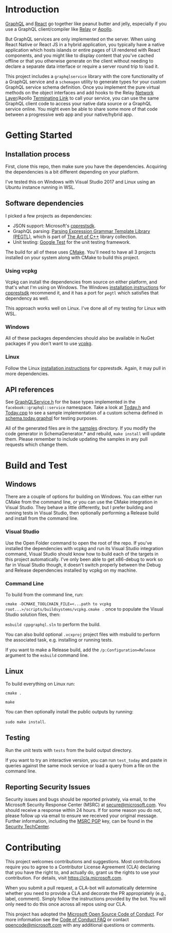 # Introduction 

[GraphQL](https://graphql.org/) and [React](https://reactjs.org/) go together like peanut butter and jelly, especially if you use a GraphQL client/compiler like [Relay](http://facebook.github.io/relay/en/) or [Apollo](https://github.com/apollographql/apollo-client).

But GraphQL services are only implemented on the server. When using React Native or React JS in a hybrid application, you typically have a native application which hosts islands or entire pages of UI rendered with React components, and you might like to display content that you've cached offline or that you otherwise generate on the client without needing to declare a separate data interface or require a server round trip to load it.

This project includes a `graphqlservice` library with the core functionality of a GraphQL service and a `schemagen` utility to generate types for your custom GraphQL service schema definition. Once you implement the pure virtual methods on the object interfaces and add hooks to the Relay [Network Layer](https://facebook.github.io/relay/docs/en/network-layer.html)/Apollo [Terminating Link](https://www.apollographql.com/docs/link/overview.html#terminating) to call your service, you can use the same GraphQL client code to access your native data source or a GraphQL service online. You might even be able to share some more of that code between a progressive web app and your native/hybrid app.

# Getting Started

## Installation process

First, clone this repo, then make sure you have the dependencies. Acquiring the dependencies is a bit different depending on your platform.

I've tested this on Windows with Visual Studio 2017 and Linux using an Ubuntu instance running in WSL.

## Software dependencies

I picked a few projects as dependencies:

- JSON support: Microsoft's [cpprestsdk](https://github.com/Microsoft/cpprestsdk).
- GraphQL parsing: [Parsing Expression Grammar Template Library (PEGTL)](https://github.com/taocpp/PEGTL), which is part of [The Art of C++](https://taocpp.github.io/) library collection.
- Unit testing: [Google Test](https://github.com/google/googletest) for the unit testing framework.

The build for all of these uses [CMake](http://www.cmake.org/). You'll need to have all 3 projects installed on your system along with CMake to build this project.

### Using vcpkg

Vcpkg can install the dependencies from source on either platform, and that's what I'm using on Windows. The Windows [installation instructions](https://github.com/Microsoft/vcpkg/blob/master/README.md) for [cpprestsdk](https://github.com/Microsoft/cpprestsdk) recommend it, and it has a port for `pegtl` which satisfies that dependency as well.

This approach works well on Linux. I've done all of my testing for Linux with WSL.

### Windows

All of these packages dependencies should also be available in NuGet packages if you don't want to use [vcpkg](https://github.com/Microsoft/vcpkg). 

### Linux

Follow the Linux [installation instructions](https://github.com/Microsoft/cpprestsdk/blob/master/README.md#getting-started) for cpprestsdk. Again, it may pull in more dependencies.

## API references

See [GraphQLService.h](GraphQLService.h) for the base types implemented in the `facebook::graphql::service` namespace. Take a look at [Today.h](Today.h) and [Today.cpp](Today.cpp) to see a sample implementation of a custom schema defined in [schema.today.graphql](schema.today.graphql) for testing purposes.

All of the generated files are in the [samples](samples/) directory. If you modify the code generator in SchemaGenerator.* and rebuild, `make install` will update them. Please remember to include updating the samples in any pull requests which change them.

# Build and Test

## Windows

There are a couple of options for building on Windows. You can either run CMake from the command line, or you can use the CMake integration in Visual Studio. They behave a little differently, but I prefer building and running tests in Visual Studio, then optionally performing a Release build and install from the command line.

### Visual Studio

Use the Open Folder command to open the root of the repo. If you've installed the dependencies with vcpkg and run its Visual Studio integration command, Visual Studio should know how to build each of the targets in this project automatically. I've only been able to get x86-debug to work so far in Visual Studio though, it doesn't switch properly between the Debug and Release dependencies installed by vcpkg on my machine.

### Command Line

To build from the command line, run:

`cmake -DCMAKE_TOOLCHAIN_FILE=<...path to vcpkg root...>/scripts/buildsystems/vcpkg.cmake .` once to populate the Visual Studio solution files, then:

`msbuild cppgraphql.sln` to perform the build.

You can also build optional `.vcxproj` project files with msbuild to perform the associated task, e.g. installing or running tests.

If you want to make a Release build, add the `/p:Configuration=Release` argument to the `msbuild` command line.

## Linux

To build everything on Linux run:

`cmake .`

`make`

You can then optionally install the public outputs by running:

`sudo make install`.

## Testing

Run the unit tests with `tests` from the build output directory.

If you want to try an interactive version, you can run `test_today` and paste in queries against the same mock service or load a query from a file on the command line.

## Reporting Security Issues

Security issues and bugs should be reported privately, via email, to the Microsoft Security
Response Center (MSRC) at [secure@microsoft.com](mailto:secure@microsoft.com). You should
receive a response within 24 hours. If for some reason you do not, please follow up via
email to ensure we received your original message. Further information, including the
[MSRC PGP](https://technet.microsoft.com/en-us/security/dn606155) key, can be found in
the [Security TechCenter](https://technet.microsoft.com/en-us/security/default).

# Contributing

This project welcomes contributions and suggestions.  Most contributions require you to agree to a
Contributor License Agreement (CLA) declaring that you have the right to, and actually do, grant us
the rights to use your contribution. For details, visit https://cla.microsoft.com.

When you submit a pull request, a CLA-bot will automatically determine whether you need to provide
a CLA and decorate the PR appropriately (e.g., label, comment). Simply follow the instructions
provided by the bot. You will only need to do this once across all repos using our CLA.

This project has adopted the [Microsoft Open Source Code of Conduct](https://opensource.microsoft.com/codeofconduct/).
For more information see the [Code of Conduct FAQ](https://opensource.microsoft.com/codeofconduct/faq/) or
contact [opencode@microsoft.com](mailto:opencode@microsoft.com) with any additional questions or comments.

